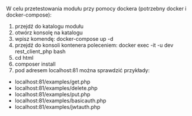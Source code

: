 
W celu przetestowania modułu przy pomocy dockera (potrzebny docker i docker-compose):
1. przejdź do katalogu modułu
2. otwórz konsolę na katalogu
3. wpisz komendę: docker-compose up -d
4. przejdź do konsoli kontenera poleceniem: docker exec -it -u dev rest_client_php bash
5. cd html
6. composer install
7. pod adresem localhost:81 można sprawdzić przykłady:
  - localhost:81/examples/get.php
  - localhost:81/examples/delete.php
  - localhost:81/examples/put.php
  - localhost:81/examples/basicauth.php
  - localhost:81/examples/jwtauth.php
